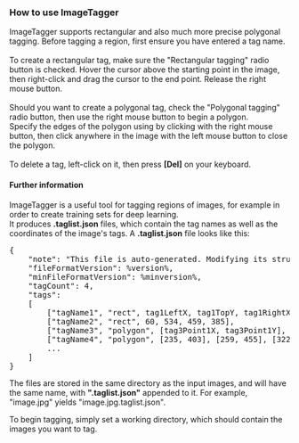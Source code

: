 ### How to use ImageTagger

ImageTagger supports rectangular and also much more precise polygonal tagging. Before tagging a region, first ensure you have entered a tag name.<br><br>
To create a rectangular tag, make sure the "Rectangular tagging" radio button is checked. Hover the cursor above the starting point in the image, then right-click and drag the cursor to the end point. Release the right mouse button.<br><br>
Should you want to create a polygonal tag, check the "Polygonal tagging" radio button, then use the right mouse button to begin a polygon.<br>
Specify the edges of the polygon using by clicking with the right mouse button, then click anywhere in the image with the left mouse button to close the polygon.<br><br>
To delete a tag, left-click on it, then press __[Del]__ on your keyboard.

#### Further information

ImageTagger is a useful tool for tagging regions of images, for example in order to create training sets for deep learning.<br>
It produces __.taglist.json__ files, which contain the tag names as well as the coordinates of the image's tags.
A __.taglist.json__ file looks like this:

<pre>
{
    "note": "This file is auto-generated. Modifying its structure will cause the image tagger to stop working.",
    "fileFormatVersion": %version%,
    "minFileFormatVersion": %minversion%,
    "tagCount": 4,
    "tags":
    [
        ["tagName1", "rect", tag1LeftX, tag1TopY, tag1RightX, tag1BottomY],
        ["tagName2", "rect", 60, 534, 459, 385],
        ["tagName3", "polygon", [tag3Point1X, tag3Point1Y], [tag3Point2X, tag3Point2Y], [tag3Point3X, tag3Point3Y], ...],
        ["tagName4", "polygon", [235, 403], [259, 455], [322, 487], [289, 290]],
        ...
    ]
}
</pre>

The files are stored in the same directory as the input images, and will have the same name, with __".taglist.json"__ appended to it.
For example, "image.jpg" yields "image.jpg.taglist.json".

To begin tagging, simply set a working directory, which should contain the images you want to tag.